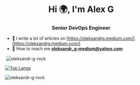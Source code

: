 <h1 align="center">Hi 🌍, I'm Alex G </h1>
<h3 align="center"> Senior DevOps Engineer</h3>

- 📜 I write a lot of articles on [https://oleksandrg.medium.com/](https://oleksandrg.medium.com/)
- 📧 How to reach me **oleksandr_g-medium@yahoo.com**


<p>&nbsp;<img align="center" src="https://github-readme-stats.vercel.app/api?username=oleksandr-g-rock&show_icons=true&theme= highcontrast" alt="oleksandr-g-rock" /></p>


[![Top Langs](https://github-readme-stats.vercel.app/api/top-langs/?username=oleksandr-g-rock&layout=compact)](https://github.com/anuraghazra/github-readme-stats)




<p align="left"> <img src="https://komarev.com/ghpvc/?username=oleksandr-g-rock" alt="oleksandr-g-rock" /> </p>
